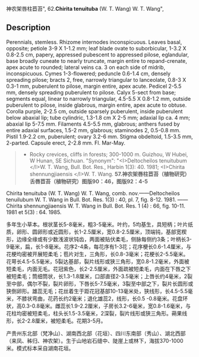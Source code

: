 神农架唇柱苣苔",
62.**Chirita tenuituba** (W. T. Wang) W. T. Wang",

## Description
Perennials, stemless. Rhizome internodes inconspicuous. Leaves basal, opposite; petiole 3-9 X 1-1.2 mm; leaf blade ovate to suborbicular, 1-3.2 X 0.8-2.5 cm, papery, appressed pubescent to appressed pilose, eglandular, base broadly cuneate to nearly truncate, margin entire to repand-crenate, apex acute to rounded; lateral veins ca. 3 on each side of midrib, inconspicuous. Cymes 1-3-flowered; peduncle 0.6-1.4 cm, densely spreading pilose; bracts 2, free, narrowly triangular to lanceolate, 0.8-3 X 0.3-1 mm, puberulent to pilose, margin entire, apex acute. Pedicel 2-5.5 mm, densely spreading puberulent to pilose. Calyx 5-sect from base; segments equal, linear to narrowly triangular, 4.5-5.5 X 0.8-1.2 mm, outside puberulent to pilose, inside glabrous, margin entire, apex acute to obtuse. Corolla purple, 2-2.5 cm, outside sparsely puberulent, inside puberulent below abaxial lip; tube cylindric, 1.3-1.8 cm X 2-5 mm; adaxial lip ca. 4 mm; abaxial lip 5-7.5 mm. Filaments 4.5-5.5 mm, glabrous; anthers fused by entire adaxial surfaces, 1.5-2 mm, glabrous; staminodes 2, 0.5-0.8 mm. Pistil 1.9-2.2 cm, puberulent; ovary 3.2-6 mm. Stigma obdeltoid, 1.5-3.5 mm, 2-parted. Capsule erect, 2-2.8 mm. Fl. Mar-May.

> * Rocky crevices, cliffs in forests; 300-1000 m. Guizhou, W Hubei, W Hunan, SE Sichuan.
  "Synonym": "&lt;I&gt;Deltocheilos tenuitubum &lt;/I&gt;W. T. Wang, Bull. Bot. Res., Harbin 1(3): 40. 1981; &lt;I&gt;Chirita shennungjiaensis &lt;/I&gt;W. T. Wang.
**57.神农架唇柱苣苔（植物研究）舌唇苣苔（植物研究）图版90：46，图版92：4-5**

Chirita tenuituba (W. T. Wang) W. T. Wang, comb. nov.——Deltocheilos tenuilubum W. T. Wang in Bull. Bot. Res. 1(3) : 40, pl. 7, fig. 8-12. 1981. ——Chirita shennungjiaensis W. T. Wang in Bull. Bot. Res. 1 (4) : 66, fig. 10-11. 1981 et 5(3) : 64. 1985.

多年生小草本。根状茎长5-8毫米，粗3-5毫米。叶约，5均基生，具短柄；叶片纸质，卵形、圆卵形或近圆形，长1-2.5厘米，宽0.8-2.5厘米，顶端钝，基部宽楔形，边缘全缘或有少数浅波状钝齿，两面被贴伏柔毛，侧脉每侧约3条；叶柄长3-9毫米，扁，长1-8毫米。花序2-4条，每花序有1-3花；花序梗长0.6-1.4厘米，与花梗均密被开展短柔毛；苞片对生，三角形，长0.8-3毫米；花梗长2-5.5毫米。花萼长4.5-5.5毫米，5裂达基部，裂片线形或狭三角形，宽0.8-1.2毫米，外面被短柔毛，内面无毛。花冠紫色，长2-2.5厘米，外面疏被短柔毛，内面在下唇之下被短柔毛；筒细筒状，长1.3-1.8厘米，口部直径2-3.5毫米；上唇长约4毫米，2裂至中部，偶尔不裂，裂片卵形，下唇长5-7.5毫米，3裂至中部之下，裂片长圆形或狭倒卵形。雄蕊无毛；花丝着生于距花冠基部10-13毫米处，狭线形，长4.5-5.5毫米，不膝状弯曲，花药长约2毫米；退化雄蕊2，线形，长0.5 -0.8毫米。花盘环状，高0.3-0.8毫米。雌蕊长1.9-2.2厘米，子房长3.2-6毫米，宽0.8-1.6毫米，与花柱均密被短柔毛，柱头长1.5-3.5毫米，2深裂，裂片线形或狭三角形。蒴果线形，长2-2.8厘米，被短柔毛。花期3-5月。

产贵州东北部（梵净山）、湖南西北部（花垣）、四川东南部（秀山）、湖北西部（来凤、秭归、神农架）。生于山地岩石缝中、陡崖上或林下，海拔370-1000米。模式标本采自湖南花垣。

